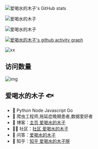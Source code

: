 ![爱喝水的木子's GitHub stats](https://github-readme-stats.vercel.app/api?username=ice-a&theme=radical&hide=contribs,prs)

![爱喝水的木子](https://github-readme-streak-stats.herokuapp.com?user=ice-a&theme=onedark&date_format=M%20j%5B%2C%20Y%5D)

![爱喝水的木子](https://github-readme-stats.vercel.app/api/top-langs/?username=ice-a&layout=compact)

[![爱喝水的木子's github activity graph](https://github-readme-activity-graph.vercel.app/graph?username=ice-a&theme=github)](https://github.com/ice-a/github-readme-activity-graph)

![xx](https://img.shields.io/badge/爱喝水的木子-欲买桂花同载酒,终不似,少年游-brightgreen)
## 访问数量
![img](https://profile-counter.glitch.me/ice-a/count.svg)

## 爱喝水的木子 🐟
- 🌱 Python Node Javascript Go 
- 🐧 爬虫工程师,拖延症晚期患者,数据爱好者
- 🏡 博客：<a href="http://lideshan.cn/" target="_blank">主页 爱喝水的木子</a>
- 👨‍💻 社区：<a href="http://lideshan.top" target="_blank">社区 爱喝水的木子</a>
- 👨‍ 问答：<a href="https://hlds.fun" target="_blank">爱喝水的木子</a>
- 💬 知乎：<a href="https://www.zhihu.com/people/love_water_blue" target="_blank">知乎 爱喝水的木子呀</a>
